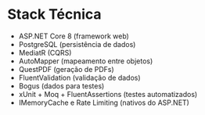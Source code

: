 
# Stack Técnica

- ASP.NET Core 8 (framework web)
- PostgreSQL (persistência de dados)
- MediatR (CQRS)
- AutoMapper (mapeamento entre objetos)
- QuestPDF (geração de PDFs)
- FluentValidation (validação de dados)
- Bogus (dados para testes)
- xUnit + Moq + FluentAssertions (testes automatizados)
- IMemoryCache e Rate Limiting (nativos do ASP.NET)
